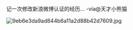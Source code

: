 






记一次修改新浪微博认证的经历... -via@天才小熊猫

![9eb6e3da9ad844b6a11a2d88b42d7609.jpg](https://wxlzmt.github.io/cdn1/ext/qw/groups/40026/9eb6e3da9ad844b6a11a2d88b42d7609.jpg)















